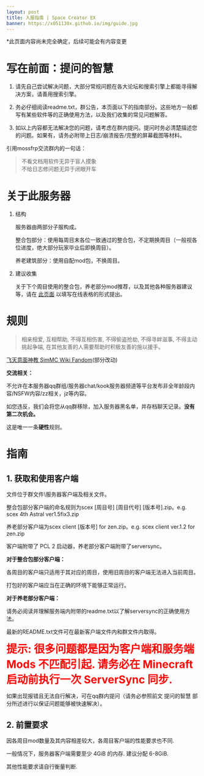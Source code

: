 ```yaml
---
layout: post
title: 入服指南 | Space Creator EX
banner: https://x051130x.github.io/img/guide.jpg
---
```


[chartonline]:https://docs.qq.com/sheet/DRllNandVZnhiSHpi?groupUin=CwSqoW5XsYBSZbLzoun5Xw%253D%253D&ADUIN=1161254733&ADSESSION=1671259113&ADTAG=CLIENT.QQ.5929_.0&ADPUBNO=27255&tab=BB08J2&u=de053c6228aa45629deaadc71d257d03
[l=rule]:https://simmc.fandom.com/zh/wiki/%E9%A3%9E%E5%A4%A9%E6%84%8F%E9%9D%A2%E7%A5%9E%E6%95%99

*此页面内容尚未完全确定，后续可能会有内容变更

# 写在前面：提问的智慧

1. 请先自己尝试解决问题，大部分常规问题在各大论坛和搜索引擎上都能寻得解决方案，请善用搜索引擎。

2. 务必仔细阅读readme.txt，群公告，本页面以下的指南部分。这些地方一般都写有某些软件等的正确使用方法，以及我们收集的常见问题解答。

3. 如以上内容都无法解决您的问题，请考虑在群内提问。提问时务必清楚描述您的问题。如果有，请务必附带上日志/崩溃报告/完整的屏幕截图等材料。

引用mossfrp交流群内的一句话：
	
   > 不看文档用软件无异于盲人摸象<br>
   不给日志修问题无异于闭眼开车
		


# 关于此服务器

1. 结构

   服务器由两部分子服构成。

      整合包部分：使用每周目末各位一致通过的整合包，不定期换周目（一般视各位进度，绝大部分玩家毕业后即换周目）。
	
      养老建筑部分：使用自配mod包，不换周目。
	
2. 建议收集

   关于下个周目使用的整合包，养老部分mod推荐，以及其他各种服务器建议等，请在 [此页面][chartonline] 以填写在线表格的形式提出。

# 规则

> 相亲相爱, 互相帮助, 不得互相伤害, 不得偷盗抢劫, 不得寻衅滋事, 不得主动挑起争端, 在其他友善的人需要帮助时积极友善的施以援手。

[飞天意面神教 SimMC Wiki Fandom][l=rule](部分改动)

**交流相关：**
	
   不允许在本服务器qq群组/服务器chat/kook服务器频道等平台发布非全年龄段内容/NSFW内容/zz相关，jz等内容。
	
   如您违反，我们会将您从qq群移除，加入服务器黑名单，并存档聊天记录。**没有第二次机会。**

   这是唯一一条**硬性**规则。

# 指南

## 1. 获取和使用客户端
   
   文件位于群文件\服务器客户端及相关文件。

   整合包部分客户端的命名规则为scex [周目号] [周目代号] [版本号].zip。e.g. scex 4th Astral ver1.5fix3.zip

   养老部分客户端为scex client [版本号] for zen.zip。e.g. scex client ver.1.2 for zen.zip
   
   客户端附带了 PCL 2 启动器，养老部分客户端附带了serversync。

   **对于整合包部分客户端：**
   
   各周目的客户端只适用于其对应的周目，使用旧周目的客户端无法进入当前周目。
   
   打包好的客户端应当在正确的环境下能够正常运行。

   **对于养老部分客户端：**

   请务必阅读并理解服务端内附带的readme.txt以了解serversync的正确使用方法。
   
   最新的README.txt文件可在最新客户端文件内和群文件内取得。

   <span style="font-size: 200%; color: red; font-weight: bold;">提示: 很多问题都是因为客户端和服务端 Mods 不匹配引起. 请务必在 Minecraft 启动前执行一次 ServerSync 同步.</span>
   
   如果出现报错且无法自行解决，可在qq群内提问（请务必参照前文 提问的智慧 部分所述进行以保证问题能够被快速解决）。

## 2. 前置要求

   因各周目mod数量及其内容相差较大，各周目客户端的性能要求也不同.
   
   一般情况下，服务器客户端需要至少 4GiB 的内存. 建议分配 6-8GiB.
   
   其他性能要求请自行衡量判断.






